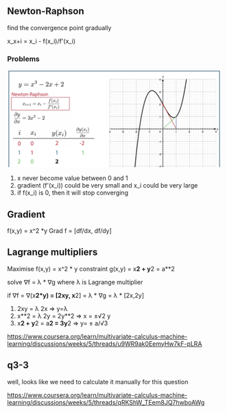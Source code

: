 ## Newton-Raphson

find the convergence point gradually

x_x+i = x_i - f(x_i)/f'(x_i)

### Problems

<img src="./diagrams/1.png" alt="drawing" width="500"/>

1. x never become value between 0 and 1
2. gradient (f'(x_i)) could be very small and x_i could be very large
3. if f(x_i) is 0, then it will stop converging

## Gradient

f(x,y) = x^2 \*y
Grad f = [df/dx, df/dy]

## Lagrange multipliers

Maximise f(x,y) = x^2 \* y
constraint g(x,y) = x**2 + y**2 = a\*\*2

solve ∇f = λ \* ∇g where λ is Lagrange multiplier

if ∇f = ∇(x**2\*y) = [2xy, x**2] = λ \* ∇g = λ \* [2x,2y]

1. 2xy = λ 2x => y=λ
2. x\*\*2 = λ 2y = 2y\*\*2 => x = ±√2 y
3. x**2 + y**2 = a**2 = 3y**2 => y= ± a/√3

https://www.coursera.org/learn/multivariate-calculus-machine-learning/discussions/weeks/5/threads/u9WR9ak0EemyHw7kF-pLRA

## q3-3

well, looks like we need to calculate it manually for this question

https://www.coursera.org/learn/multivariate-calculus-machine-learning/discussions/weeks/5/threads/qRKShW_TEem8JQ7hwboAWg
